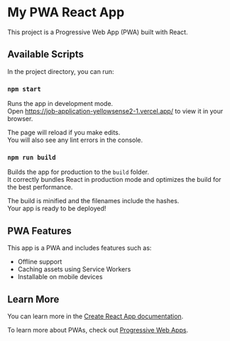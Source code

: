 # My PWA React App

This project is a Progressive Web App (PWA) built with React.

## Available Scripts

In the project directory, you can run:

### `npm start`

Runs the app in development mode.\
Open  https://job-application-yellowsense2-1.vercel.app/ to view it in your browser.

The page will reload if you make edits.\
You will also see any lint errors in the console.

### `npm run build`

Builds the app for production to the `build` folder.\
It correctly bundles React in production mode and optimizes the build for the best performance.

The build is minified and the filenames include the hashes.\
Your app is ready to be deployed!

## PWA Features

This app is a PWA and includes features such as:

- Offline support
- Caching assets using Service Workers
- Installable on mobile devices

## Learn More

You can learn more in the [Create React App documentation](https://facebook.github.io/create-react-app/docs/getting-started).

To learn more about PWAs, check out [Progressive Web Apps](https://developer.mozilla.org/en-US/docs/Web/Progressive_web_apps).